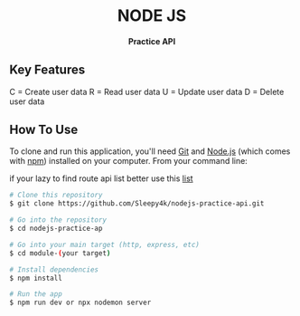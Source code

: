 <h1 align="center">NODE JS</h1>
<h4 align="center">Practice API</h4>

## Key Features

C = Create user data
R = Read user data
U = Update user data
D = Delete user data

## How To Use

To clone and run this application, you'll need [Git](https://git-scm.com) and [Node.js](https://nodejs.org/en/download/) (which comes with [npm](http://npmjs.com)) installed on your computer. From your command line:

if your lazy to find route api list better use this [list](https://github.com/Sleepy4k/nodejs-practice-api/blob/main/postman/KK4-C.json)

```bash
# Clone this repository
$ git clone https://github.com/Sleepy4k/nodejs-practice-api.git

# Go into the repository
$ cd nodejs-practice-ap

# Go into your main target (http, express, etc)
$ cd module-(your target)

# Install dependencies
$ npm install

# Run the app
$ npm run dev or npx nodemon server
```